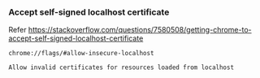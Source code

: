 ### Accept self-signed localhost certificate
Refer https://stackoverflow.com/questions/7580508/getting-chrome-to-accept-self-signed-localhost-certificate
```
chrome://flags/#allow-insecure-localhost

Allow invalid certificates for resources loaded from localhost
```